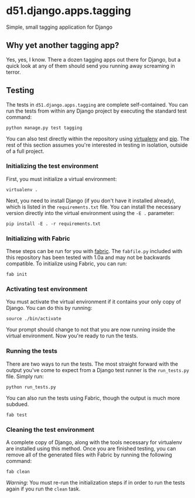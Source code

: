 d51.django.apps.tagging
=======================
Simple, small tagging application for Django

Why yet another tagging app?
----------------------------
Yes, yes, I know.  There a dozen tagging apps out there for Django, but a quick
look at any of them should send you running away screaming in terror.


Testing
-------

The tests in `d51.django.apps.tagging` are complete self-contained.  You can
run the tests from within any Django project by executing the standard test
command:

    python manage.py test tagging

You can also test directly within the repository using [virtualenv][] and
[pip][].  The rest of this section assumes you're interested in testing in
isolation, outside of a full project.

### Initializing the test environment
First, you must initialize a virtual environment:

    virtualenv .

Next, you need to install Django (if you don't have it installed already),
which is listed in the `requirements.txt` file.  You can install the necessary
version directly into the virtual environment using the `-E .` parameter:

    pip install -E . -r requirements.txt

### Initializing with Fabric
These steps can be run for you with [fabric][].  The `fabfile.py` included with
this repository has been tested with 1.0a and may not be backwards compatible.
To initialize using Fabric, you can run:

    fab init

### Activating test environment
You must activate the virtual environment if it contains your only copy of Django.
You can do this by running:

    source ./bin/activate

Your prompt should change to not that you are now running inside the virtual
environment.  Now you're ready to run the tests.

### Running the tests
There are two ways to run the tests.  The most straight forward with the output
you've come to expect from a Django test runner is the `run_tests.py` file.
Simply run:

    python run_tests.py

You can also run the tests using Fabric, though the output is much more
subdued.

    fab test

### Cleaning the test environment
A complete copy of Django, along with the tools necessary for virtualenv are
installed using this method.  Once you are finished testing, you can remove all
of the generated files with Fabric by running the following command:

    fab clean

*Warning*: You must re-run the initialization steps if in order to run the
tests again if you run the `clean` task.

[virtualenv]: http://virtualenv.openplans.org/
[pip]: http://pip.openplans.org/
[fabric]: http://docs.fabfile.org/

